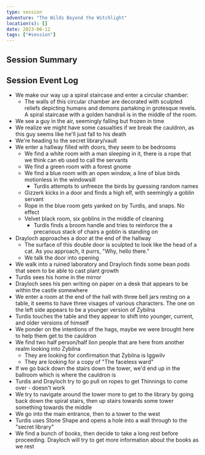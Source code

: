 ```yaml
---
type: session
adventure: "The Wilds Beyond the Witchlight"
location(s): []
date: 2023-06-12
tags: ["#session"]
---
```


## Session Summary

## Session Event Log

- We make our way up a spiral staircase and enter a circular chamber:
	- The walls of this circular chamber are decorated with sculpted reliefs depicting humans and demons partaking in grotesque revels. A spiral staircase with a golden handrail is in the middle of the room.
- We see a guy in the air, seemingly falling but frozen in time
- We realize we might have some casualties if we break the cauldron, as this guy seems like he'll just fall to his death
- We're heading to the secret library/vault
- We enter a hallway filled with doors, they seem to be bedrooms
	- We find a white room with a man sleeping in it, there is a rope that we think can eb used to call the servants
	- We find a green room with a forest gnome
	- We find a blue room with an open window, a line of blue birds motionless in the windowsill
		- Turdis attempts to unfreeze the birds by guessing random names
	- Gizzerk kicks in a door and finds a high elf, with seemingly a goblin servant
	- Rope in the blue room gets yanked on by Turdis, and snaps. No effect
	- Velvet black room, six goblins in the middle of cleaning
		- Turdis finds a broom handle and tries to reinforce the a precarious stack of chairs a goblin is standing on
- Drayloch approaches a door at the end of the hallway
	- The surface of this double door is sculpted to look like the head of a cat. As you approach, it purrs, "Why, hello there."
	- We talk the door into opening
- We walk into a ruined laboratory and Drayloch finds some bean pods that seem to be able to cast plant growth
- Turdis sees his home in the mirror
- Drayloch sees his pen writing on paper on a desk that appears to be within the castle somewhere
- We enter a room at the end of the hall with three bell jars resting on a table, it seems to have three visages of various characters. The one on the left side appears to be a younger version of Zybilna
- Turdis touches the table and they appear to shift into younger, current, and older versions of himself
- We ponder on the intentions of the hags, maybe we were brought here to help them get to the cauldron
- We find two half person/half lion people that are here from another realm looking into Zybilna
	- They are looking for confirmation that Zybilna is Iggwilv
	- They are looking for a copy of "The faceless ward"
- If we go back down the stairs down the tower, we'd end up in the ballroom which is where the cauldron is
- Turdis and Drayloch try to go pull on ropes to get Thinnings to come over - doesn't work
- We try to navigate around the tower more to get to the library by going back down the spiral stairs, then up stairs towards some tower something towards the middle
- We go into the main entrance, then to a tower to the west
- Turdis uses Stone Shape and opens a hole into a wall through to the "secret library"
- We find a bunch of books, then decide to take a long rest before proceeding. Drayloch will try to get more information about the books as we rest